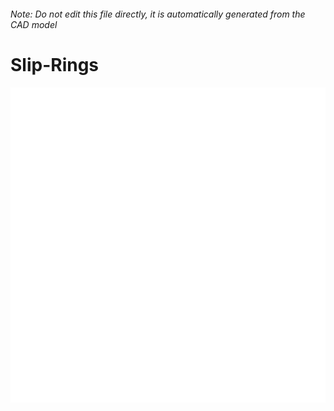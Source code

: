 ###### Note: Do not edit this file directly, it is automatically generated from the CAD model

# Slip-Rings

![](/project.svg)

